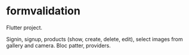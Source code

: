 # formvalidation
Flutter project.

Signin, signup, products (show, create, delete, edit), select images from gallery and camera.
Bloc patter, providers.
